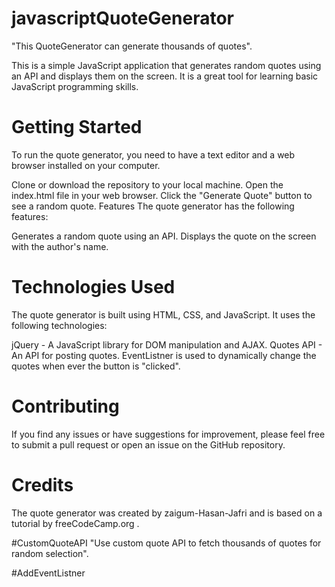 
# javascriptQuoteGenerator
"This QuoteGenerator can generate thousands of quotes".

This is a simple JavaScript application that generates random quotes using an API and displays them on the screen. It is a great tool for learning basic JavaScript programming skills.

# Getting Started
To run the quote generator, you need to have a text editor and a web browser installed on your computer.

Clone or download the repository to your local machine.
Open the index.html file in your web browser.
Click the "Generate Quote" button to see a random quote.
Features
The quote generator has the following features:

Generates a random quote using an API.
Displays the quote on the screen with the author's name.

# Technologies Used
The quote generator is built using HTML, CSS, and JavaScript. It uses the following technologies:

jQuery - A JavaScript library for DOM manipulation and AJAX.
Quotes API - An API for posting quotes.
EventListner is used to dynamically change the quotes when ever the button is "clicked".

# Contributing
If you find any issues or have suggestions for improvement, please feel free to submit a pull request or open an issue on the GitHub repository.

# Credits
The quote generator was created by zaigum-Hasan-Jafri and is based on a tutorial by freeCodeCamp.org .


#CustomQuoteAPI
"Use custom quote API to fetch thousands of quotes for random selection".

#AddEventListner


